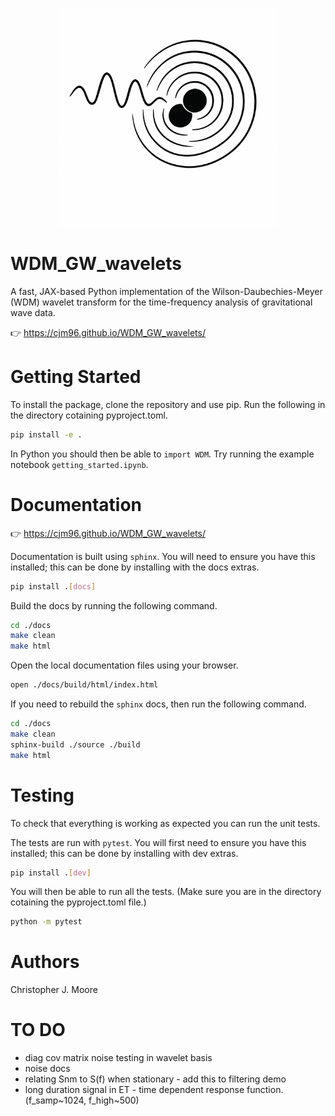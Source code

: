 <p align="center">
<img src="./logo_images/logo.png" alt="logo" width="350"/>
</p>


# WDM_GW_wavelets

A fast, JAX-based Python implementation of the Wilson-Daubechies-Meyer (WDM) wavelet 
transform for the time-frequency analysis of gravitational wave data.

👉 https://cjm96.github.io/WDM_GW_wavelets/


# Getting Started

To install the package, clone the repository and use pip. 
Run the following in the directory cotaining pyproject.toml.

```bash
pip install -e .
```

In Python you should then be able to `import WDM`. 
Try running the example notebook `getting_started.ipynb`.


# Documentation

👉 https://cjm96.github.io/WDM_GW_wavelets/

Documentation is built using `sphinx`. 
You will need to ensure you have this installed; this can be done by installing with the docs extras.

```bash
pip install .[docs]
```

Build the docs by running the following command.

```bash
cd ./docs
make clean
make html
```

Open the local documentation files using your browser.

``` bash
open ./docs/build/html/index.html
```

If you need to rebuild the `sphinx` docs, then run the following command.

``` bash
cd ./docs
make clean
sphinx-build ./source ./build
make html
```


# Testing

To check that everything is working as expected you can run the unit tests. 

The tests are run with `pytest`. 
You will first need to ensure you have this installed; this can be done by installing with dev extras.

```bash
pip install .[dev]
```

You will then be able to run all the tests. 
(Make sure you are in the directory cotaining the pyproject.toml file.)

```bash
python -m pytest
```


# Authors

Christopher J. Moore


# TO DO

 - diag cov matrix noise testing in wavelet basis
 - noise docs
 - relating Snm to S(f) when stationary - add this to filtering demo
 - long duration signal in ET - time dependent response function. (f_samp~1024, f_high~500)